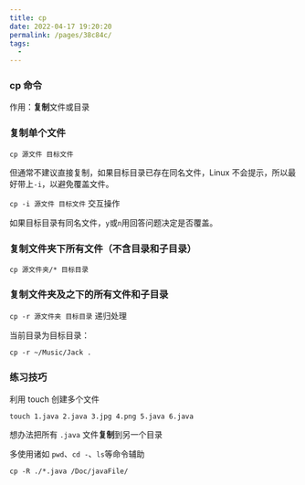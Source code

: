 ```yaml
---
title: cp
date: 2022-04-17 19:20:20
permalink: /pages/38c84c/
tags:
  - 
---
```

### cp 命令

作用：**复制**文件或目录

### 复制单个文件

`cp 源文件 目标文件`

但通常不建议直接复制，如果目标目录已存在同名文件，Linux 不会提示，所以最好带上`-i`，以避免覆盖文件。

`cp -i 源文件 目标文件` 交互操作

如果目标目录有同名文件，`y`或`n`用回答问题决定是否覆盖。

### 复制文件夹下所有文件（不含目录和子目录）

`cp 源文件夹/* 目标目录`

### 复制文件夹及之下的所有文件和子目录

`cp -r 源文件夹 目标目录` 递归处理

当前目录为目标目录：

```shell
cp -r ~/Music/Jack .
```

### 练习技巧

利用 touch 创建多个文件

```shell
touch 1.java 2.java 3.jpg 4.png 5.java 6.java
```

想办法把所有 `.java` 文件**复制**到另一个目录

多使用诸如 `pwd`、`cd -`、`ls`等命令辅助

```shell
cp -R ./*.java /Doc/javaFile/
```
